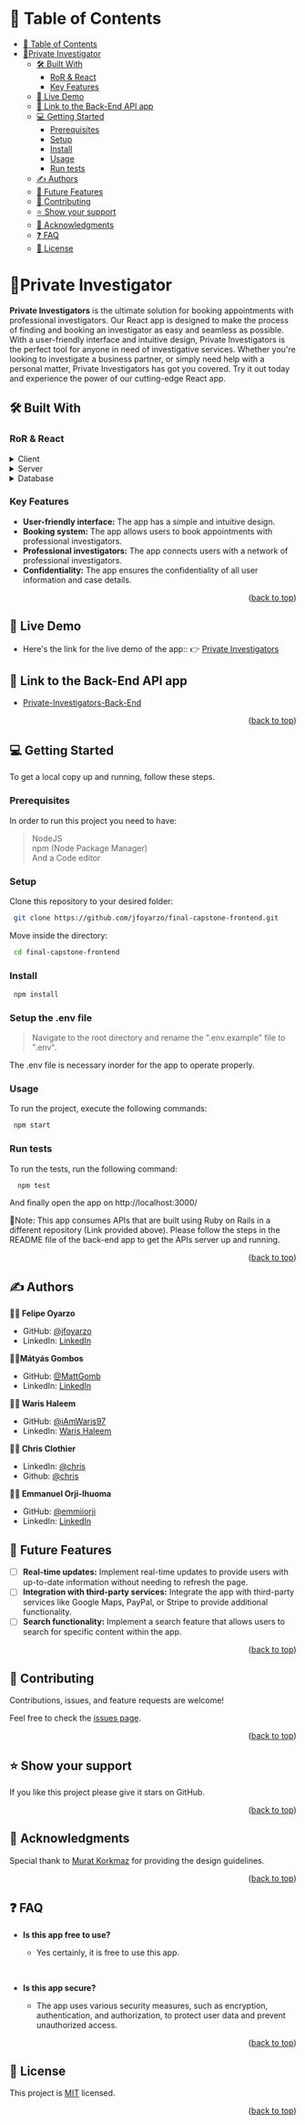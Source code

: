 <a name="readme-top"></a>

<!-- TABLE OF CONTENTS -->

# 📗 Table of Contents

- [📗 Table of Contents](#-table-of-contents)
- [👴Private Investigator ](#private-investigator-)
  - [🛠 Built With ](#-built-with-)
    - [RoR \& React ](#ror--react-)
    - [Key Features ](#key-features-)
  - [🚀 Live Demo ](#-live-demo-)
  - [🔗 Link to the Back-End API app ](#-link-to-the-back-end-api-app-)
  - [💻 Getting Started ](#-getting-started-)
    - [Prerequisites](#prerequisites)
    - [Setup](#setup)
    - [Install](#install)
    - [Usage](#usage)
    - [Run tests](#run-tests)
  - [✍ Authors ](#-authors-)
  - [🔭 Future Features ](#-future-features-)
  - [🤝 Contributing ](#-contributing-)
  - [⭐️ Show your support ](#️-show-your-support-)
  - [🙏 Acknowledgments ](#-acknowledgments-)
  - [❓ FAQ ](#-faq-)
  - [📝 License ](#-license-)

<!-- PROJECT DESCRIPTION -->

# 👴Private Investigator <a name="about-project"></a>

**Private Investigators** is the ultimate solution for booking appointments with professional investigators. Our React app is designed to make the process of finding and booking an investigator as easy and seamless as possible. With a user-friendly interface and intuitive design, Private Investigators is the perfect tool for anyone in need of investigative services. Whether you're looking to investigate a business partner, or simply need help with a personal matter, Private Investigators has got you covered. Try it out today and experience the power of our cutting-edge React app.

## 🛠 Built With <a name="built-with"></a>

### RoR & React <a name="tech-stack"></a>

<details>
  <summary>Client</summary>
  <ul>
    <li><a href="https://react.dev/">ReactJS</a></li>
  </ul>
</details>

<details>
  <summary>Server</summary>
  <ul>
    <li><a href="https://rubyonrails.org/">/Rails/Rack</a></li>
  </ul>
</details>

<details>
<summary>Database</summary>
  <ul>
    <li><a href="https://www.postgresql.org/">PostgreSQL</a></li>
  </ul>
</details>

<!-- Features -->

### Key Features <a name="key-features"></a>

- **User-friendly interface:** The app has a simple and intuitive design.
- **Booking system:** The app allows users to book appointments with professional investigators.
- **Professional investigators:** The app connects users with a network of professional investigators.
- **Confidentiality:** The app ensures the confidentiality of all user information and case details.

<p align="right">(<a href="#readme-top">back to top</a>)</p>

<!-- LIVE DEMO -->

## 🚀 Live Demo <a name="live-demo"></a>

- Here's the link for the live demo of the app:: 👉 [Private Investigators](https://pir.onrender.com/)

## 🔗 Link to the Back-End API app <a name="link-to-back"></a>

- [Private-Investigators-Back-End](https://github.com/jfoyarzo/final-capstone-backend)

<p align="right">(<a href="#readme-top">back to top</a>)</p>

<!-- GETTING STARTED -->

## 💻 Getting Started <a name="getting-started"></a>

To get a local copy up and running, follow these steps.

### Prerequisites

In order to run this project you need to have:

> NodeJS </br>
> npm (Node Package Manager) </br>
> And a Code editor

### Setup

Clone this repository to your desired folder:

```sh
 git clone https://github.com/jfoyarzo/final-capstone-frontend.git
```

Move inside the directory:

```sh
 cd final-capstone-frontend
```

### Install

```sh
 npm install
```

### Setup the .env file

>Navigate to the root directory and rename the ".env.example" file to ".env".

The .env file is necessary inorder for the app to operate properly.

### Usage

To run the project, execute the following commands:

```sh
 npm start
```

### Run tests

To run the tests, run the following command:

```
  npm test
```

And finally open the app on http://localhost:3000/

🔔Note: This app consumes APIs that are built using Ruby on Rails in a different repository (Link provided above).
Please follow the steps in the README file of the back-end app to get the APIs server up and running.

<p align="right">(<a href="#readme-top">back to top</a>)</p>

<!-- AUTHORS -->

## ✍ Authors <a name="authors"></a>

**👨‍💻 Felipe Oyarzo**

- GitHub: [@jfoyarzo](https://github.com/jfoyarzo)
- LinkedIn: [LinkedIn](https://www.linkedin.com/in/jorge-felipe-oyarzo-contreras)

**👨‍💻Mátyás Gombos**

- GitHub: [@MattGomb](https://github.com/MattGomb)
- LinkedIn: [LinkedIn](https://www.linkedin.com/in/gombos-matyas/)

**👨‍💻 Waris Haleem**

- GitHub: [@iAmWaris97](https://github.com/iAmWaris97)
- LinkedIn: [Waris Haleem](https://www.linkedin.com/in/waris-haleem/)

**👨‍💻 Chris Clothier**
- LinkedIn: [@chris](https://www.linkedin.com/in/crclothier/)
- Github: [@chris](https://github.com/CRClothier)

**👨‍💻 Emmanuel Orji-Ihuoma**

- GitHub: [@emmiiorji](https://github.com/emmiiorji)
- LinkedIn: [LinkedIn](https://linkedin.com/in/orji-emmanuel)

<!-- FUTURE FEATURES -->

## 🔭 Future Features <a name="future-features"></a>

- [ ] **Real-time updates:** Implement real-time updates  to provide users with up-to-date information without needing to refresh the page.
- [ ] **Integration with third-party services:** Integrate the app with third-party services like Google Maps, PayPal, or Stripe to provide additional functionality.
- [ ] **Search functionality:** Implement a search feature that allows users to search for specific content within the app.

<p align="right">(<a href="#readme-top">back to top</a>)</p>

<!-- CONTRIBUTING -->

## 🤝 Contributing <a name="contributing"></a>

Contributions, issues, and feature requests are welcome!

Feel free to check the [issues page](../../issues/).

<p align="right">(<a href="#readme-top">back to top</a>)</p>

<!-- SUPPORT -->

## ⭐️ Show your support <a name="support"></a>

If you like this project please give it stars on GitHub.

<p align="right">(<a href="#readme-top">back to top</a>)</p>

<!-- ACKNOWLEDGEMENTS -->

## 🙏 Acknowledgments <a name="acknowledgements"></a>

Special thank to [Murat Korkmaz](https://www.behance.net/muratk) for providing the design guidelines.

<p align="right">(<a href="#readme-top">back to top</a>)</p>

<!-- FAQ (optional) -->

## ❓ FAQ <a name="faq"></a>

- **Is this app free to use?**

  - Yes certainly, it is free to use this app.

<br>

- **Is this app secure?**

  - The app uses various security measures, such as encryption, authentication, and authorization, to protect user data and prevent unauthorized access.

<p align="right">(<a href="#readme-top">back to top</a>)</p>

<!-- LICENSE -->

## 📝 License <a name="license"></a>

This project is [MIT](./LICENSE) licensed.

<p align="right">(<a href="#readme-top">back to top</a>)</p>
